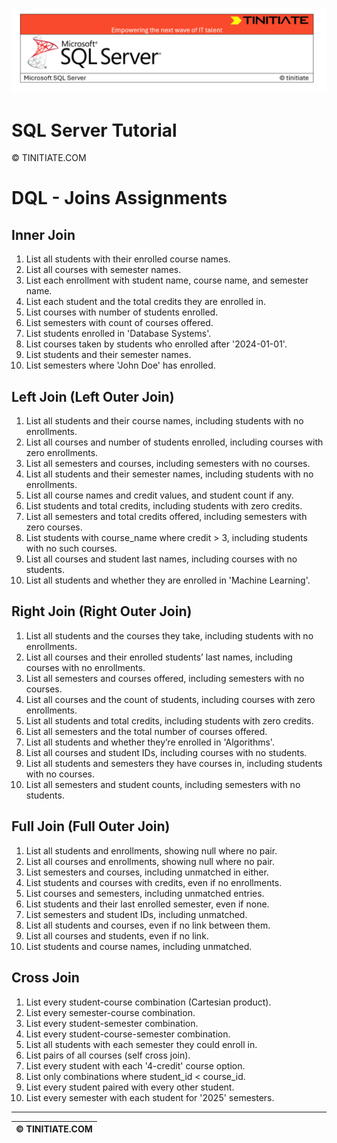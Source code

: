 ![SQL Server Tinitiate Image](../../../sqlserver-sql/sqlserver.png)

# SQL Server Tutorial

&copy; TINITIATE.COM

# DQL - Joins Assignments

## Inner Join
1. List all students with their enrolled course names.
2. List all courses with semester names.
3. List each enrollment with student name, course name, and semester name.
4. List each student and the total credits they are enrolled in.
5. List courses with number of students enrolled.
6. List semesters with count of courses offered.
7. List students enrolled in 'Database Systems'.
8. List courses taken by students who enrolled after '2024-01-01'.
9. List students and their semester names.
10. List semesters where 'John Doe' has enrolled.

## Left Join (Left Outer Join)
1. List all students and their course names, including students with no enrollments.
2. List all courses and number of students enrolled, including courses with zero enrollments.
3. List all semesters and courses, including semesters with no courses.
4. List all students and their semester names, including students with no enrollments.
5. List all course names and credit values, and student count if any.
6. List students and total credits, including students with zero credits.
7. List all semesters and total credits offered, including semesters with zero courses.
8. List students with course_name where credit > 3, including students with no such courses.
9. List all courses and student last names, including courses with no students.
10. List all students and whether they are enrolled in 'Machine Learning'.

## Right Join (Right Outer Join)
1. List all students and the courses they take, including students with no enrollments.
2. List all courses and their enrolled students’ last names, including courses with no enrollments.
3. List all semesters and courses offered, including semesters with no courses.
4. List all courses and the count of students, including courses with zero enrollments.
5. List all students and total credits, including students with zero credits.
6. List all semesters and the total number of courses offered.
7. List all students and whether they’re enrolled in 'Algorithms'.
8. List all courses and student IDs, including courses with no students.
9. List all students and semesters they have courses in, including students with no courses.
10. List all semesters and student counts, including semesters with no students.

## Full Join (Full Outer Join)
1. List all students and enrollments, showing null where no pair.
2. List all courses and enrollments, showing null where no pair.
3. List semesters and courses, including unmatched in either.
4. List students and courses with credits, even if no enrollments.
5. List courses and semesters, including unmatched entries.
6. List students and their last enrolled semester, even if none.
7. List semesters and student IDs, including unmatched.
8. List all students and courses, even if no link between them.
9. List all courses and students, even if no link.
10. List students and course names, including unmatched.

## Cross Join
1. List every student-course combination (Cartesian product).
2. List every semester-course combination.
3. List every student-semester combination.
4. List every student-course-semester combination.
5. List all students with each semester they could enroll in.
6. List pairs of all courses (self cross join).
7. List every student with each '4-credit' course option.
8. List only combinations where student_id < course_id.
9. List every student paired with every other student.
10. List every semester with each student for '2025' semesters.

***
| &copy; TINITIATE.COM |
|----------------------|
